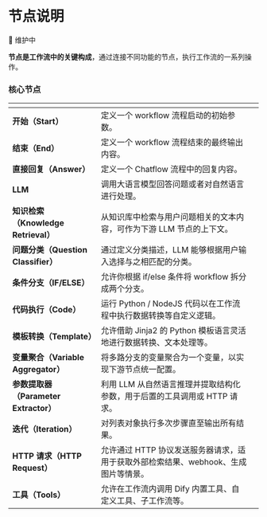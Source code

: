 # 节点说明

🚧 维护中

**节点是工作流中的关键构成**，通过连接不同功能的节点，执行工作流的一系列操作。

### 核心节点

<table data-view="cards"><thead><tr><th></th><th></th><th></th></tr></thead><tbody><tr><td><strong>开始（Start）</strong></td><td>定义一个 workflow 流程启动的初始参数。</td><td></td></tr><tr><td><strong>结束（End）</strong></td><td>定义一个 workflow 流程结束的最终输出内容。</td><td></td></tr><tr><td><strong>直接回复（Answer）</strong></td><td>定义一个 Chatflow 流程中的回复内容。</td><td></td></tr><tr><td><strong>LLM</strong></td><td>调用大语言模型回答问题或者对自然语言进行处理。</td><td></td></tr><tr><td><strong>知识检索（Knowledge Retrieval）</strong></td><td>从知识库中检索与用户问题相关的文本内容，可作为下游 LLM 节点的上下文。</td><td></td></tr><tr><td><strong>问题分类（Question Classifier）</strong></td><td>通过定义分类描述，LLM 能够根据用户输入选择与之相匹配的分类。</td><td></td></tr><tr><td><strong>条件分支（IF/ELSE）</strong></td><td>允许你根据 if/else 条件将 workflow 拆分成两个分支。</td><td></td></tr><tr><td><strong>代码执行（Code）</strong></td><td>运行 Python / NodeJS 代码以在工作流程中执行数据转换等自定义逻辑。</td><td></td></tr><tr><td><strong>模板转换（Template）</strong></td><td>允许借助 Jinja2 的 Python 模板语言灵活地进行数据转换、文本处理等。</td><td></td></tr><tr><td><strong>变量聚合（Variable Aggregator）</strong></td><td>将多路分支的变量聚合为一个变量，以实现下游节点统一配置。</td><td></td></tr><tr><td><strong>参数提取器（Parameter Extractor）</strong></td><td>利用 LLM 从自然语言推理并提取结构化参数，用于后置的工具调用或 HTTP 请求。</td><td></td></tr><tr><td><strong>迭代（Iteration）</strong></td><td>对列表对象执行多次步骤直至输出所有结果。</td><td></td></tr><tr><td><strong>HTTP 请求（HTTP Request）</strong></td><td>允许通过 HTTP 协议发送服务器请求，适用于获取外部检索结果、webhook、生成图片等情景。</td><td></td></tr><tr><td><strong>工具（Tools）</strong></td><td>允许在工作流内调用 Dify 内置工具、自定义工具、子工作流等。</td><td></td></tr></tbody></table>
